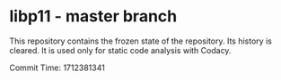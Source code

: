 # libp11 - master branch

This repository contains the frozen state of the repository.
Its history is cleared. It is used only for static code
analysis with Codacy.

Commit Time: 1712381341
